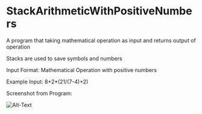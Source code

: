 # StackArithmeticWithPositiveNumbers
A program that taking mathematical operation as input and returns output of operation

Stacks are used to save symbols and numbers

Input Format: Mathematical Operation with positive numbers

Example Input: 8+2*(21/(7-4)+2)

Screenshot from Program:

![Alt-Text](/ss.png)
